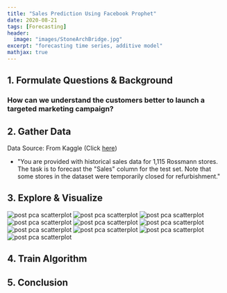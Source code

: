 ```yaml
---
title: "Sales Prediction Using Facebook Prophet"
date: 2020-08-21
tags: [Forecasting]
header:
  image: "images/StoneArchBridge.jpg"
excerpt: "forecasting time series, additive model"
mathjax: true
---
```


<!-- [Full Code](https://github.com/yoonkwon-yi/Project01-Prediction_of_Employee_Attrition_using_Artificial_Neural_Network/blob/master/Project01-Prediction_of_Employee_Attrition_using_Artificial_Neural_Network.ipynb) -->

## 1. Formulate Questions & Background

### How can we understand the customers better to launch a targeted marketing campaign?


## 2. Gather Data

Data Source: From Kaggle (Click [here](https://www.kaggle.com/c/rossmann-store-sales/data))

- "You are provided with historical sales data for 1,115 Rossmann stores. The task is to forecast the "Sales" column for the test set. Note that some stores in the dataset were temporarily closed for refurbishment."

## 3. Explore & Visualize

<img src="{{site.url}}{{site.baseurl}}/images/Project03-Sales/correlations.png" alt="post pca scatterplot">


<img src="{{site.url}}{{site.baseurl}}/images/Project03-Sales/typeStores.png" alt="post pca scatterplot">



<img src="{{site.url}}{{site.baseurl}}/images/Project03-Sales/prediction.png" alt="post pca scatterplot">

<img src="{{site.url}}{{site.baseurl}}/images/Project03-Sales/trend1.png" alt="post pca scatterplot">

<img src="{{site.url}}{{site.baseurl}}/images/Project03-Sales/day week 1.png" alt="post pca scatterplot">


<img src="{{site.url}}{{site.baseurl}}/images/Project03-Sales/2predict.png" alt="post pca scatterplot">

<img src="{{site.url}}{{site.baseurl}}/images/Project03-Sales/2.trend.png" alt="post pca scatterplot">

<img src="{{site.url}}{{site.baseurl}}/images/Project03-Sales/2holiday.png" alt="post pca scatterplot">

<img src="{{site.url}}{{site.baseurl}}/images/Project03-Sales/2weekly.png" alt="post pca scatterplot">
<img src="{{site.url}}{{site.baseurl}}/images/Project03-Sales/2yearly.png" alt="post pca scatterplot">

## 4. Train Algorithm



## 5. Conclusion







<!--
Here's some basic text.

And here's some *italics*

Here's some **bold** text. -->
<!--
What about a [link](https://github.com/yoonkwon-yi)?
Here's a bulleted list:

* First item
+ Second item
- Third item


Here's a numbered list:
1. First
2. Second
3. Third -->

<!--
Python code block:

```python
import numpy as np

def test_function(x,y):
  z= np.sum(x,y)
  return z
``` -->

<!--
Here's some inline code 'x+y'

Here's an image:
<img src="{{site.url}}{{site.baseurl}}/images/DominicYiPortrait.jpg" alt="linearly separable data">


Here's another image using Kramdown:
![alt]({{site.url}}{{site.baseurl}}/images/DominicYiPortrait.jpg)

Here's some math:
$$z=x+y$$

You can also put it inline $$z=x+y$$ -->
